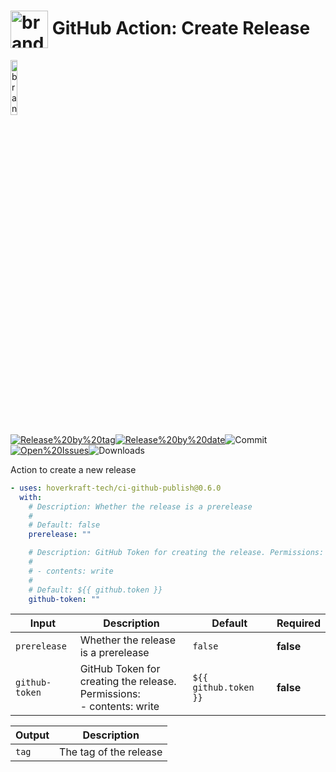<!-- start title -->

# <img src=".github/ghadocs/branding.svg" width="60px" align="center" alt="branding<icon:bookmark color:blue>" /> GitHub Action: Create Release

<!-- end title -->
<!--
// jscpd:ignore-start
-->
<!-- start branding -->

<img src=".github/ghadocs/branding.svg" width="15%" align="center" alt="branding<icon:bookmark color:blue>" />

<!-- end branding -->
<!-- markdownlint-disable MD013 -->
<!-- start badges -->

<a href="https%3A%2F%2Fgithub.com%2Fhoverkraft-tech%2Fci-github-publish%2Freleases%2Flatest"><img src="https://img.shields.io/github/v/release/hoverkraft-tech/ci-github-publish?display_name=tag&sort=semver&logo=github&style=flat-square" alt="Release%20by%20tag" /></a><a href="https%3A%2F%2Fgithub.com%2Fhoverkraft-tech%2Fci-github-publish%2Freleases%2Flatest"><img src="https://img.shields.io/github/release-date/hoverkraft-tech/ci-github-publish?display_name=tag&sort=semver&logo=github&style=flat-square" alt="Release%20by%20date" /></a><img src="https://img.shields.io/github/last-commit/hoverkraft-tech/ci-github-publish?logo=github&style=flat-square" alt="Commit" /><a href="https%3A%2F%2Fgithub.com%2Fhoverkraft-tech%2Fci-github-publish%2Fissues"><img src="https://img.shields.io/github/issues/hoverkraft-tech/ci-github-publish?logo=github&style=flat-square" alt="Open%20Issues" /></a><img src="https://img.shields.io/github/downloads/hoverkraft-tech/ci-github-publish/total?logo=github&style=flat-square" alt="Downloads" />

<!-- end badges -->
<!-- markdownlint-enable MD013 -->
<!--
// jscpd:ignore-end
-->
<!-- start description -->

Action to create a new release

<!-- end description -->
<!-- start contents -->
<!-- end contents -->
<!-- start usage -->

```yaml
- uses: hoverkraft-tech/ci-github-publish@0.6.0
  with:
    # Description: Whether the release is a prerelease
    #
    # Default: false
    prerelease: ""

    # Description: GitHub Token for creating the release. Permissions:
    #
    # - contents: write
    #
    # Default: ${{ github.token }}
    github-token: ""
```

<!-- end usage -->
<!-- start inputs -->

| **Input**                 | **Description**                                                                  | **Default**                      | **Required** |
| ------------------------- | -------------------------------------------------------------------------------- | -------------------------------- | ------------ |
| <code>prerelease</code>   | Whether the release is a prerelease                                              | <code>false</code>               | **false**    |
| <code>github-token</code> | GitHub Token for creating the release.<br />Permissions:<br /> - contents: write | <code>${{ github.token }}</code> | **false**    |

<!-- end inputs -->
<!-- start outputs -->

| **Output**       | **Description**        |
| ---------------- | ---------------------- |
| <code>tag</code> | The tag of the release |

<!-- end outputs -->
<!-- start [.github/ghadocs/examples/] -->
<!-- end [.github/ghadocs/examples/] -->
